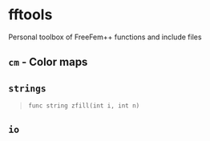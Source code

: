 # fftools

Personal toolbox of FreeFem++ functions and include files

## `cm` - Color maps

## `strings`

> `func string zfill(int i, int n)` 

## `io`